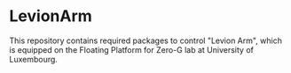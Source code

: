 # LevionArm
This repository contains required packages to control "Levion Arm", which is equipped on the Floating Platform for Zero-G lab at University of Luxembourg.
